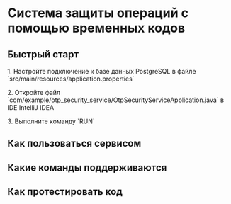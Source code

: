 <h1>Система защиты операций с помощью временных кодов</h1>

<h2>Быстрый старт</h2>
<p>1. Настройте подключение к базе данных PostgreSQL в файле `src/main/resources/application.properties`</p>
<p>2. Откройте файл `com/example/otp_security_service/OtpSecurityServiceApplication.java` в IDE IntelliJ IDEA</p>
<p>3. Выполните команду `RUN`</p>

<h2>Как пользоваться сервисом</h2>

<h2>Какие команды поддерживаются</h2>

<h2>Как протестировать код</h2>